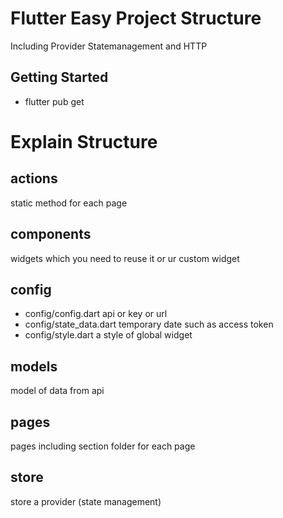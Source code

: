 # Flutter Easy Project Structure
Including Provider Statemanagement and HTTP
## Getting Started

- flutter pub get

# Explain Structure

## actions
static method for each page
## components
widgets which you need to reuse it or ur custom widget
## config

- config/config.dart
api or key or url
- config/state_data.dart
temporary date such as access token
- config/style.dart
a style of global widget
## models
model of data from api
## pages
pages including section folder for each page
## store
store a provider (state management)
